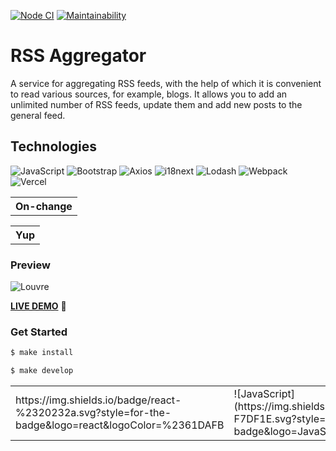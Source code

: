 [![Node CI](https://github.com/Bonamente/frontend-project-lvl3/workflows/Node%20CI/badge.svg)](https://github.com/Bonamente/frontend-project-lvl3/actions)
[![Maintainability](https://api.codeclimate.com/v1/badges/18af3312ddf9d9c0fc9d/maintainability)](https://codeclimate.com/github/Bonamente/frontend-project-lvl3/maintainability)

# RSS Aggregator 

A service for aggregating RSS feeds, with the help of which it is convenient to read various sources, for example, blogs. It allows you to add an unlimited number of RSS feeds, update them and add new posts to the general feed.

## Technologies
![JavaScript](https://img.shields.io/badge/JavaScript-F7DF1E.svg?style=for-the-badge&logo=JavaScript&logoColor=black)
![Bootstrap](https://img.shields.io/badge/Bootstrap-7952B3.svg?style=for-the-badge&logo=Bootstrap&logoColor=white)
![Axios](https://img.shields.io/badge/Axios-5A29E4.svg?style=for-the-badge&logo=Axios&logoColor=white)
![i18next](https://img.shields.io/badge/i18next-26A69A.svg?style=for-the-badge&logo=i18next&logoColor=white)
![Lodash](https://img.shields.io/badge/Lodash-3492FF.svg?style=for-the-badge&logo=Lodash&logoColor=white)
![Webpack](https://img.shields.io/badge/Webpack-8DD6F9.svg?style=for-the-badge&logo=Webpack&logoColor=black)
![Vercel](https://img.shields.io/badge/Vercel-000000.svg?style=for-the-badge&logo=Vercel&logoColor=white)
<table><tr><th valign="center">On-change</th></tr></table>
<table><tr><th valign="center">Yup</td></th></table>


<table>
<tr>
<td valign="center">https://img.shields.io/badge/react-%2320232a.svg?style=for-the-badge&logo=react&logoColor=%2361DAFB</td>
<td valign="center">![JavaScript](https://img.shields.io/badge/JavaScript-F7DF1E.svg?style=for-the-badge&logo=JavaScript&logoColor=black)</td>
<td valign="center">![Bootstrap](https://img.shields.io/badge/Bootstrap-7952B3.svg?style=for-the-badge&logo=Bootstrap&logoColor=white)</td>
<td valign="center">![Axios](https://img.shields.io/badge/Axios-5A29E4.svg?style=for-the-badge&logo=Axios&logoColor=white)</td>
<td valign="center">![i18next](https://img.shields.io/badge/i18next-26A69A.svg?style=for-the-badge&logo=i18next&logoColor=white)</td>
<td valign="center">![Lodash](https://img.shields.io/badge/Lodash-3492FF.svg?style=for-the-badge&logo=Lodash&logoColor=white)</td>
<td valign="center">![Webpack](https://img.shields.io/badge/Webpack-8DD6F9.svg?style=for-the-badge&logo=Webpack&logoColor=black)</td>
<td valign="center">![Vercel](https://img.shields.io/badge/Vercel-000000.svg?style=for-the-badge&logo=Vercel&logoColor=white)</td>
<th valign="center">On-change</th>
<th valign="center">Yup</th>
</tr
</table>
 
### Preview
![Louvre](https://user-images.githubusercontent.com/47517329/209314987-2d5598c2-3ba7-4e8c-85ee-89c76bfc271b.gif)

[**LIVE DEMO**](https://rss-aggregator-bonamente.vercel.app/) :eyes:

### Get Started

```sh
$ make install
```
```sh
$ make develop
```
